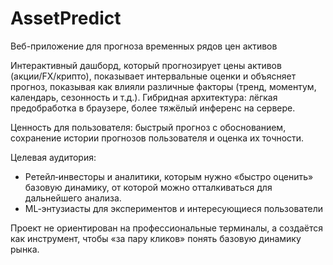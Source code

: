 # AssetPredict
Веб-приложение для прогноза временных рядов цен активов

Интерактивный дашборд, который прогнозирует цены активов (акции/FX/крипто), показывает интервальные оценки и объясняет прогноз, показывая как влияли различные факторы (тренд, моментум, календарь, сезонность и т.д.).
Гибридная архитектура: лёгкая предобработка в браузере, более тяжёлый инференс на сервере.

Ценность для пользователя: быстрый прогноз с обоснованием, сохранение истории прогнозов пользователя и оценка их точности.

Целевая аудитория:
- Ретейл‑инвесторы и аналитики, которым нужно «быстро оценить» базовую динамику, от которой можно отталкиваться для дальнейшего анализа.
- ML‑энтузиасты для экспериментов и интересующиеся пользователи

Проект не ориентирован на профессиональные терминалы, а создаётся как инструмент, чтобы «за пару кликов» понять базовую динамику рынка.
